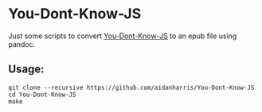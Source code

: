 # You-Dont-Know-JS
Just some scripts to convert [You-Dont-Know-JS](https://github.com/getify/You-Dont-Know-JS) to an epub file using pandoc.

## Usage:

```
git clone --recursive https://github.com/aidanharris/You-Dont-Know-JS
cd You-Dont-Know-JS
make
```
